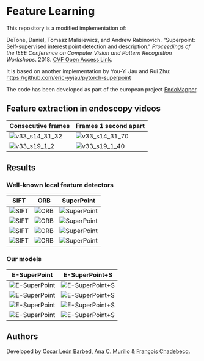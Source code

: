 # Feature Learning

This repository is a modified implementation of:

DeTone, Daniel, Tomasz Malisiewicz, and Andrew Rabinovich. "Superpoint: Self-supervised interest point detection and description." *Proceedings of the IEEE Conference on Computer Vision and Pattern Recognition Workshops*. 2018. [CVF Open Access Link](https://openaccess.thecvf.com/content_cvpr_2018_workshops/w9/html/DeTone_SuperPoint_Self-Supervised_Interest_CVPR_2018_paper.html).

It is based on another implementation by  You-Yi Jau and Rui Zhu: https://github.com/eric-yyjau/pytorch-superpoint

The code has been developed as part of the european project [EndoMapper](https://cordis.europa.eu/project/id/863146).

## Feature extraction in endoscopy videos

Consecutive frames | Frames 1 second apart
-------|-------
![v33_s14_31_32](doc/original_v33_s14_31_32.png) | ![v33_s14_31_70](doc/original_v33_s14_31_70.png)
![v33_s19_1_2](doc/original_v33_s19_1_2.png) | ![v33_s19_1_40](doc/original_v33_s19_1_40.png)
<!---
![v33_s19_36_37](doc/original_v33_s19_36_37.png) | ![v33_s19_36_75](doc/original_v33_s19_36_75.png)
![v89_s39_41_42](doc/original_v89_s39_41_42.png) | ![v89_s39_41_80](doc/original_v89_s39_41_80.png)
![v34_s3_15_16](doc/original_v34_s3_15_16.png) | ![v34_s3_15_54](doc/original_v34_s3_15_54.png)
--->

## Results

### Well-known local feature detectors

SIFT | ORB | SuperPoint
-------|-------|-------
![SIFT](doc/sift_v33_s14_31_32.png) | ![ORB](doc/orb_v33_s14_31_32.png) | ![SuperPoint](doc/sp_v33_s14_31_32.png)
![SIFT](doc/sift_v33_s14_31_70.png) | ![ORB](doc/orb_v33_s14_31_70.png) | ![SuperPoint](doc/sp_v33_s14_31_70.png)
![SIFT](doc/sift_v33_s19_1_2.png) | ![ORB](doc/orb_v33_s19_1_2.png) | ![SuperPoint](doc/sp_v33_s19_1_2.png)
![SIFT](doc/sift_v33_s19_1_40.png) | ![ORB](doc/orb_v33_s19_1_40.png) | ![SuperPoint](doc/sp_v33_s19_1_40.png)

### Our models

E-SuperPoint | E-SuperPoint+S
-------|-------
![E-SuperPoint](doc/spft_v33_s14_31_32.png) | ![E-SuperPoint+S](doc/spspec_v33_s14_31_32.png)
![E-SuperPoint](doc/spft_v33_s14_31_70.png) | ![E-SuperPoint+S](doc/spspec_v33_s14_31_70.png)
![E-SuperPoint](doc/spft_v33_s19_1_2.png) | ![E-SuperPoint+S](doc/spspec_v33_s19_1_2.png)
![E-SuperPoint](doc/spft_v33_s19_1_40.png) | ![E-SuperPoint+S](doc/spspec_v33_s19_1_40.png)


## Authors

Developed by [Óscar León Barbed](https://github.com/leonbp), [Ana C. Murillo](https://github.com/anacmurillo) & [François Chadebecq](https://github.com/FChadebecq).

